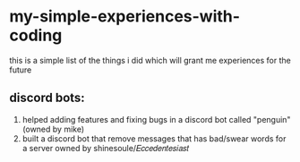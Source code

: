 # my-simple-experiences-with-coding
this is a simple list of the things i did which will grant me experiences for the future

## discord bots:
  1. helped adding features and fixing bugs in a discord bot called "penguin" (owned by mike)
  2. built a discord bot that remove messages that has bad/swear words for a server owned by shinesoule/𝐸𝑐𝑐𝑒𝑑𝑒𝑛𝑡𝑒𝑠𝑖𝑎𝑠𝑡

